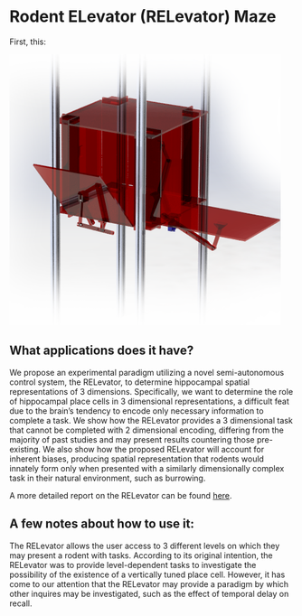 # Rodent ELevator (RELevator) Maze

First, this:

![elevator](/.images/elevator_boxG3.png?raw=true "elevator")

## What applications does it have?

We propose an experimental paradigm utilizing a novel semi-autonomous control system, the RELevator, to determine hippocampal spatial representations of 3 dimensions. Specifically, we want to determine the role of hippocampal place cells in 3 dimensional representations, a difficult feat due to the brain’s tendency to encode only necessary information to complete a task. We show how the RELevator provides a 3 dimensional task that cannot be completed with 2 dimensional encoding, differing from the majority of past studies and may present results countering those pre-existing. We also show how the proposed RELevator will account for inherent biases, producing spatial representation that rodents would innately form only when presented with a similarly dimensionally complex task in their natural environment, such as burrowing.

A more detailed report on the RELevator can be found [here](http://akf1.web.rice.edu/RELevator.pdf).

## A few notes about how to use it:

The RELevator allows the user access to 3 different levels on which they may present a rodent with tasks. According to its original intention, the RELevator was to provide level-dependent tasks to investigate the possibility of the existence of a vertically tuned place cell. However, it has come to our attention that the RELevator may provide a paradigm by which other inquires may be investigated, such as the effect of temporal delay on recall.
